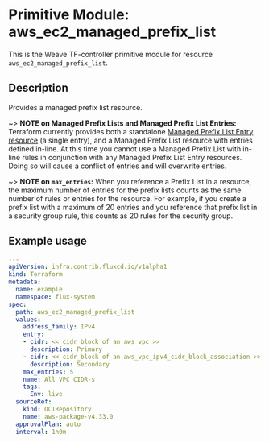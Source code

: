 
# Primitive Module: aws_ec2_managed_prefix_list

This is the Weave TF-controller primitive module for resource `aws_ec2_managed_prefix_list`.

## Description

Provides a managed prefix list resource.

~> **NOTE on Managed Prefix Lists and Managed Prefix List Entries:** Terraform
currently provides both a standalone [Managed Prefix List Entry resource](ec2_managed_prefix_list_entry.html) (a single entry),
and a Managed Prefix List resource with entries defined in-line. At this time you
cannot use a Managed Prefix List with in-line rules in conjunction with any Managed
Prefix List Entry resources. Doing so will cause a conflict of entries and will overwrite entries.

~> **NOTE on `max_entries`:** When you reference a Prefix List in a resource,
the maximum number of entries for the prefix lists counts as the same number of rules
or entries for the resource. For example, if you create a prefix list with a maximum
of 20 entries and you reference that prefix list in a security group rule, this counts
as 20 rules for the security group.

## Example usage

```yaml
---
apiVersion: infra.contrib.fluxcd.io/v1alpha1
kind: Terraform
metadata:
  name: example
  namespace: flux-system
spec:
  path: aws_ec2_managed_prefix_list
  values:
    address_family: IPv4
    entry:
    - cidr: << cidr_block of an aws_vpc >>
      description: Primary
    - cidr: << cidr_block of an aws_vpc_ipv4_cidr_block_association >>
      description: Secondary
    max_entries: 5
    name: All VPC CIDR-s
    tags:
      Env: live
  sourceRef:
    kind: OCIRepository
    name: aws-package-v4.33.0
  approvalPlan: auto
  interval: 1h0m
```
